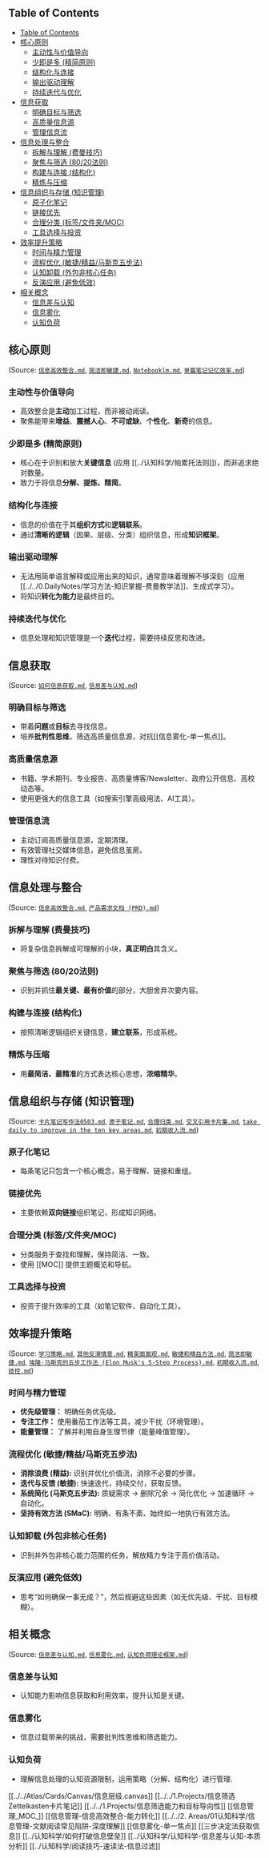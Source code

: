 ## Table of Contents

- [Table of Contents](#table-of-contents)
- [核心原则](#核心原则)
  - [主动性与价值导向](#主动性与价值导向)
  - [少即是多 (精简原则)](#少即是多-精简原则)
  - [结构化与连接](#结构化与连接)
  - [输出驱动理解](#输出驱动理解)
  - [持续迭代与优化](#持续迭代与优化)
- [信息获取](#信息获取)
  - [明确目标与筛选](#明确目标与筛选)
  - [高质量信息源](#高质量信息源)
  - [管理信息流](#管理信息流)
- [信息处理与整合](#信息处理与整合)
  - [拆解与理解 (费曼技巧)](#拆解与理解-费曼技巧)
  - [聚焦与筛选 (80/20法则)](#聚焦与筛选-8020法则)
  - [构建与连接 (结构化)](#构建与连接-结构化)
  - [精炼与压缩](#精炼与压缩)
- [信息组织与存储 (知识管理)](#信息组织与存储-知识管理)
  - [原子化笔记](#原子化笔记)
  - [链接优先](#链接优先)
  - [合理分类 (标签/文件夹/MOC)](#合理分类-标签文件夹moc)
  - [工具选择与投资](#工具选择与投资)
- [效率提升策略](#效率提升策略)
  - [时间与精力管理](#时间与精力管理)
  - [流程优化 (敏捷/精益/马斯克五步法)](#流程优化-敏捷精益马斯克五步法)
  - [认知卸载 (外包非核心任务)](#认知卸载-外包非核心任务)
  - [反演应用 (避免低效)](#反演应用-避免低效)
- [相关概念](#相关概念)
  - [信息差与认知](#信息差与认知)
  - [信息雾化](#信息雾化)
  - [认知负荷](#认知负荷)

## 核心原则

(Source: [`信息高效整合.md`](信息管理-信息高效整合-能力转化.md), [`简洁即敏捷.md`](../认知科学/敏捷-简洁原则-价值驱动.md), [`Notebooklm.md`](将想象力予以具象化的能力.md), [`单篇笔记记忆效率.md`](../认知科学/记忆科学-笔记记忆效率-数据分析.md))

### 主动性与价值导向

- 高效整合是**主动**加工过程，而非被动阅读。
- 聚焦能带来**增益**、**震撼人心**、**不可或缺**、**个性化**、**新奇**的信息。

### 少即是多 (精简原则)

- 核心在于识别和放大**关键信息** (应用 [[../认知科学/帕累托法则]])，而非追求绝对数量。
- 致力于将信息**分解、提炼、精简**。

### 结构化与连接

- 信息的价值在于其**组织方式**和**逻辑联系**。
- 通过**清晰的逻辑**（因果、层级、分类）组织信息，形成**知识框架**。

### 输出驱动理解

- 无法用简单语言解释或应用出来的知识，通常意味着理解不够深刻（应用 [[../../0.DailyNotes/学习方法-知识掌握-费曼教学法]]、生成式学习）。
- 将知识**转化为能力**是最终目的。

### 持续迭代与优化

- 信息处理和知识管理是一个**迭代**过程，需要持续反思和改进。

## 信息获取

(Source: [`如何信息获取.md`](三步决定法获取信息.md), [`信息差与认知.md`](../认知科学/认知科学-信息差与认知-本质分析.md))

### 明确目标与筛选

- 带着**问题**或**目标**去寻找信息。
- 培养**批判性思维**，筛选高质量信息源，对抗[[信息雾化-单一焦点]]。

### 高质量信息源

- 书籍、学术期刊、专业报告、高质量博客/Newsletter、政府公开信息、高校动态等。
- 使用更强大的信息工具（如搜索引擎高级用法、AI工具）。

### 管理信息流

- 主动订阅高质量信息源，定期清理。
- 有效管理社交媒体信息，避免信息茧房。
- 理性对待知识付费。

## 信息处理与整合

(Source: [`信息高效整合.md`](信息管理-信息高效整合-能力转化.md), [`产品需求文档 (PRD).md`](../认知科学/最小必要且信息密度最高的PRD.md))

### 拆解与理解 (费曼技巧)

- 将复杂信息拆解成可理解的小块，**真正明白**其含义。

### 聚焦与筛选 (80/20法则)

- 识别并抓住**最关键、最有价值**的部分，大胆舍弃次要内容。

### 构建与连接 (结构化)

- 按照清晰逻辑组织关键信息，**建立联系**，形成系统。

### 精炼与压缩

- 用**最简洁、最精准**的方式表达核心思想，**浓缩精华**。

## 信息组织与存储 (知识管理)

(Source: [`卡片笔记写作法0503.md`](主动连接深度加工.md), [`原子笔记.md`](assets/原子笔记.md), [`合理归类.md`](../认知科学/合理归类.md), [`交叉引用卡片集.md`](交叉引用.md), [`take daily to improve in the ten key areas.md`](../../2.%20Areas/01认知科学/take%20daily%20to%20improve%20in%20the%20ten%20key%20areas.md), [`初期收入流.md`](../认知科学/单人创业-变现策略-早期探索.md))

### 原子化笔记

- 每条笔记只包含一个核心概念，易于理解、链接和重组。

### 链接优先

- 主要依赖**双向链接**组织笔记，形成知识网络。

### 合理分类 (标签/文件夹/MOC)

- 分类服务于查找和理解，保持简洁、一致。
- 使用 [[MOC]] 提供主题概览和导航。

### 工具选择与投资

- 投资于提升效率的工具（如笔记软件、自动化工具）。

## 效率提升策略

(Source: [`学习策略.md`](../认知科学/学习技能-知识掌握-策略组合.md), [`其他反演情景.md`](../认知科学/决策优化-反演思维-避坑指南.md), [`精英面面观.md`](../认知科学/精英研究-特质解析-行为洞察.md), [`敏捷和精益方法.md`](../认知科学/敏捷和精益方法.md), [`简洁即敏捷.md`](../认知科学/敏捷-简洁原则-价值驱动.md), [`埃隆·马斯克的五步工作法 (Elon Musk's 5-Step Process).md`](埃隆·马斯克的五步工作法%20(Elon%20Musk's%205-Step%20Process).md), [`初期收入流.md`](../认知科学/单人创业-变现策略-早期探索.md), [`技控.md`](../认知科学/技控.md))

### 时间与精力管理

- **优先级管理：** 明确任务优先级。
- **专注工作：** 使用番茄工作法等工具，减少干扰（环境管理）。
- **能量管理：** 了解并利用自身生理节律（能量峰值管理）。

### 流程优化 (敏捷/精益/马斯克五步法)

- **消除浪费 (精益):** 识别并优化价值流，消除不必要的步骤。
- **迭代与反馈 (敏捷):** 快速迭代，持续交付，获取反馈。
- **系统简化 (马斯克五步法):** 质疑需求 -> 删除冗余 -> 简化优化 -> 加速循环 -> 自动化。
- **坚持有效方法 (SMaC):** 明确、有条不紊、始终如一地执行有效方法。

### 认知卸载 (外包非核心任务)

- 识别并外包非核心能力范围的任务，解放精力专注于高价值活动。

### 反演应用 (避免低效)

- 思考“如何确保一事无成？”，然后规避这些因素（如无优先级、干扰、目标模糊）。

## 相关概念

(Source: [`信息差与认知.md`](../认知科学/认知科学-信息差与认知-本质分析.md), [`信息雾化.md`](信息雾化-单一焦点.md), [`认知负荷理论框架.md`](认知科学-认知负荷理论.md))

### 信息差与认知

- 认知能力影响信息获取和利用效率，提升认知是关键。

### 信息雾化

- 信息过载带来的挑战，需要批判性思维和筛选能力。

### 认知负荷

- 理解信息处理的认知资源限制，运用策略（分解、结构化）进行管理.

[[../../Atlas/Cards/Canvas/信息层级.canvas]]
[[../../1.Projects/信息筛选Zettelkasten卡片笔记]]
[[../../1.Projects/信息筛选能力和目标导向性]]
[[信息管理_MOC_]]
[[信息管理-信息高效整合-能力转化]]
[[../../2. Areas/01认知科学/信息管理-文献阅读常见陷阱-深度理解]]
[[信息雾化-单一焦点]]
[[三步决定法获取信息]]
[[../认知科学/如何打破信息壁垒]]
[[../认知科学/认知科学-信息差与认知-本质分析]]
[[../认知科学/阅读技巧-速读法-信息过滤]]
